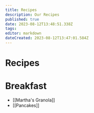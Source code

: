 ```yaml
---
title: Recipes
description: Our Recipes
published: true
date: 2023-08-12T13:48:51.338Z
tags: 
editor: markdown
dateCreated: 2023-08-12T13:47:01.584Z
---
```


# Recipes

# Breakfast
* [[Martha's Granola]]
* [[Pancakes]]
